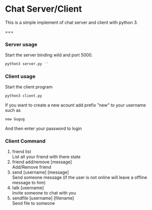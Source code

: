 # Chat Server/Client  
This is a simple implement of chat server and client with python 3.

===
### Server usage
Start the server binding wild and port 5000.
```bash
python3 server.py ''
```

### Client usage
Start the client program
```bash
python3 client.py
```
If you want to create a new acount add prefix "new" to your username  
such as
```sh
new Gugug
```
And then enter your password to login

### Client Command
1. friend list  
List all your friend with there state  
2. friend add/remove [message]  
Add/Remove friend  
3. send [username] [message]  
Send someone message (if the user is not online will leave a offline message to him)  
4. talk [username]  
Invite someone to chat with you  
5. sendfile [username] [filename]  
Send file to someone
